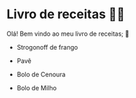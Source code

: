 # Livro de receitas :man_cook:

Olá! Bem vindo ao meu livro de receitas; :wave:



- Strogonoff de frango

- Pavê

- Bolo de Cenoura

- Bolo de Milho

  

  



